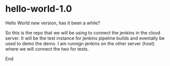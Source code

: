 # hello-world-1.0
Hello World new version, has it been a while?

So this is the repo that we will be using to connect the jenkins in the cloud server. It will be the test instance for jenkins pipeline builds and eventally be used to demo the demo. I am runnign jenkins on the other server (host) where we will connect the two for tests. 

End
